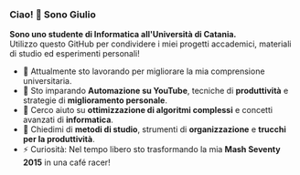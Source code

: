 ### Ciao! 👋 Sono Giulio

**Sono uno studente di Informatica all'Università di Catania.**  
Utilizzo questo GitHub per condividere i miei progetti accademici, materiali di studio ed esperimenti personali!

- 🔭 Attualmente sto lavorando per migliorare la mia comprensione universitaria.
- 🌱 Sto imparando **Automazione su YouTube**, tecniche di **produttività** e strategie di **miglioramento personale**.
- 🤔 Cerco aiuto su **ottimizzazione di algoritmi complessi** e concetti avanzati di **informatica**.
- 💬 Chiedimi di **metodi di studio**, strumenti di **organizzazione** e **trucchi per la produttività**.
- ⚡ Curiosità: Nel tempo libero sto trasformando la mia **Mash Seventy 2015** in una café racer!
